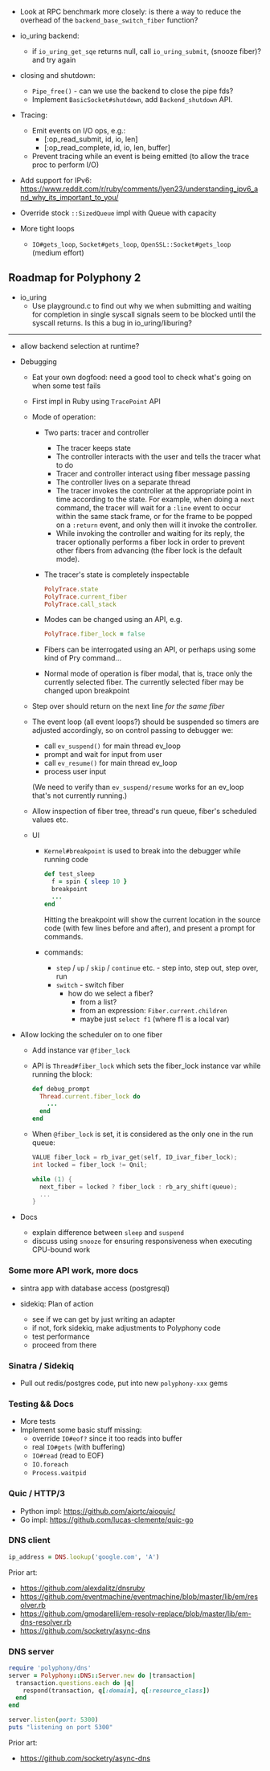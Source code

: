 - Look at RPC benchmark more closely: is there a way to reduce the overhead of
  the `backend_base_switch_fiber` function?

- io_uring backend:
  - if `io_uring_get_sqe` returns null, call `io_uring_submit`, (snooze fiber)?
    and try again

- closing and shutdown:
  - `Pipe_free()` - can we use the backend to close the pipe fds?
  - Implement `BasicSocket#shutdown`, add `Backend_shutdown` API.

- Tracing:
  - Emit events on I/O ops, e.g.:
    - [:op_read_submit, id, io, len]
    - [:op_read_complete, id, io, len, buffer]
  - Prevent tracing while an event is being emitted (to allow the trace proc to perform I/O)

- Add support for IPv6:
  https://www.reddit.com/r/ruby/comments/lyen23/understanding_ipv6_and_why_its_important_to_you/

- Override stock `::SizedQueue` impl with Queue with capacity

- More tight loops
  - `IO#gets_loop`, `Socket#gets_loop`, `OpenSSL::Socket#gets_loop` (medium effort)

## Roadmap for Polyphony 2

- io_uring
  - Use playground.c to find out why we when submitting and waiting for
    completion in single syscall signals seem to be blocked until the syscall
    returns. Is this a bug in io_uring/liburing?

-----------------------------------------------------

- allow backend selection at runtime?
- Debugging
  - Eat your own dogfood: need a good tool to check what's going on when some
    test fails
  - First impl in Ruby using `TracePoint` API
  - Mode of operation:
    - Two parts: tracer and controller
      - The tracer keeps state
      - The controller interacts with the user and tells the tracer what to do
      - Tracer and controller interact using fiber message passing
      - The controller lives on a separate thread
      - The tracer invokes the controller at the appropriate point in time
        according to the state. For example, when doing a `next` command, the
        tracer will wait for a `:line` event to occur within the same stack
        frame, or for the frame to be popped on a `:return` event, and only then
        will it invoke the controller.
      - While invoking the controller and waiting for its reply, the tracer
        optionally performs a fiber lock in order to prevent other fibers from
        advancing (the fiber lock is the default mode).
    - The tracer's state is completely inspectable

      ```ruby
      PolyTrace.state
      PolyTrace.current_fiber
      PolyTrace.call_stack
      ```

    - Modes can be changed using an API, e.g.

      ```ruby
      PolyTrace.fiber_lock = false
      ```

    - Fibers can be interrogated using an API, or perhaps using some kind of
      Pry command...

    - Normal mode of operation is fiber modal, that is, trace only the currently
      selected fiber. The currently selected fiber may be changed upon breakpoint

  - Step over should return on the next line *for the same fiber*
  - The event loop (all event loops?) should be suspended so timers are adjusted
    accordingly, so on control passing to debugger we:

    - call `ev_suspend()` for main thread ev_loop
    - prompt and wait for input from user
    - call `ev_resume()` for main thread ev_loop
    - process user input

    (We need to verify than `ev_suspend/resume` works for an ev_loop that's not
    currently running.)
  - Allow inspection of fiber tree, thread's run queue, fiber's scheduled values etc.

  - UI
    - `Kernel#breakpoint` is used to break into the debugger while running code

      ```ruby
      def test_sleep
        f = spin { sleep 10 }
        breakpoint
        ...
      end
      ```

      Hitting the breakpoint will show the current location in the source code
      (with few lines before and after), and present a prompt for commands.

    - commands:
      - `step` / `up` / `skip` / `continue` etc. - step into, step out, step over, run
      - `switch` - switch fiber
        - how do we select a fiber?
          - from a list?
          - from an expression: `Fiber.current.children`
          - maybe just `select f1` (where f1 is a local var)

- Allow locking the scheduler on to one fiber
  - Add instance var `@fiber_lock`
  - API is `Thread#fiber_lock` which sets the fiber_lock instance var while
    running the block:

    ```ruby
    def debug_prompt
      Thread.current.fiber_lock do
        ...
      end
    end
    ```

  - When `@fiber_lock` is set, it is considered as the only one in the run
    queue:

    ```c
    VALUE fiber_lock = rb_ivar_get(self, ID_ivar_fiber_lock);
    int locked = fiber_lock != Qnil;

    while (1) {
      next_fiber = locked ? fiber_lock : rb_ary_shift(queue);
      ...
    }
    ```

- Docs
  - explain difference between `sleep` and `suspend`
  - discuss using `snooze` for ensuring responsiveness when executing CPU-bound work

### Some more API work, more docs

- sintra app with database access (postgresql)

- sidekiq: Plan of action
  - see if we can get by just writing an adapter
  - if not, fork sidekiq, make adjustments to Polyphony code
  - test performance
  - proceed from there

### Sinatra / Sidekiq

- Pull out redis/postgres code, put into new `polyphony-xxx` gems

### Testing && Docs

- More tests
- Implement some basic stuff missing:
  - override `IO#eof?` since it too reads into buffer
  - real `IO#gets` (with buffering)
  - `IO#read` (read to EOF)
  - `IO.foreach`
  - `Process.waitpid`

### Quic / HTTP/3

- Python impl: https://github.com/aiortc/aioquic/
- Go impl: https://github.com/lucas-clemente/quic-go

### DNS client

```ruby
ip_address = DNS.lookup('google.com', 'A')
```

Prior art:

- https://github.com/alexdalitz/dnsruby
- https://github.com/eventmachine/eventmachine/blob/master/lib/em/resolver.rb
- https://github.com/gmodarelli/em-resolv-replace/blob/master/lib/em-dns-resolver.rb
- https://github.com/socketry/async-dns

### DNS server

```ruby
require 'polyphony/dns'
server = Polyphony::DNS::Server.new do |transaction|
  transaction.questions.each do |q|
    respond(transaction, q[:domain], q[:resource_class])
  end
end

server.listen(port: 5300)
puts "listening on port 5300"
```

Prior art:

- https://github.com/socketry/async-dns

